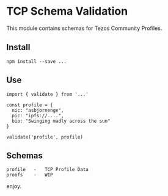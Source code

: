 # TCP Schema Validation

This module contains schemas for Tezos Community Profiles.

## Install

```
npm install --save ...
```

## Use

```
import { validate } from '...'

const profile = {
  nic: "asbjornenge",
  pic: "ipfs://....",
  bio: "Swinging madly across the sun"
}

validate('profile', profile)
```

## Schemas

```
profile   -   TCP Profile Data
proofs    -   WIP
```

enjoy.

